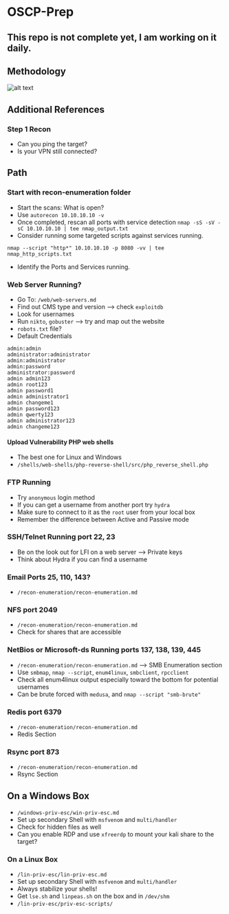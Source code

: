 # OSCP-Prep
## This repo is not complete yet, I am working on it daily.

## Methodology 
![alt text](https://github.com/DigitalAftermath/EnumerationVisualized/raw/master/enumeration-mind-map.png?raw=true)
## Additional References

### Step 1 Recon
- Can you ping the target?
- Is your VPN still connected?

## Path
### Start with recon-enumeration folder
- Start the scans: What is open?
- Use `autorecon 10.10.10.10 -v`
- Once completed, rescan all ports with service detection `nmap -sS -sV -sC 10.10.10.10 | tee nmap_output.txt`
- Consider running some targeted scripts against services running.
````
nmap --script "http*" 10.10.10.10 -p 8080 -vv | tee nmap_http_scripts.txt
````
- Identify the Ports and Services running.
### Web Server Running?
- Go To: `/web/web-servers.md`
- Find out CMS type and version --> check `exploitdb`
- Look for usernames
- Run `nikto`, `gobuster` --> try and map out the website
- `robots.txt` file?
- Default Credentials
````
admin:admin
administrator:administrator
admin:administrator
admin:password
administrator:password
admin admin123
admin root123
admin password1
admin administrator1
admin changeme1
admin password123
admin qwerty123
admin administrator123
admin changeme123
````
#### Upload Vulnerability PHP web shells
- The best one for Linux and Windows
- `/shells/web-shells/php-reverse-shell/src/php_reverse_shell.php`
### FTP Running
- Try `anonymous` login method
- If you can get a username from another port try `hydra`
- Make sure to connect to it as the `root` user from your local box
- Remember the difference between Active and Passive mode
### SSH/Telnet Running port 22, 23
- Be on the look out for LFI on a web server --> Private keys
- Think about Hydra if you can find a username
### Email Ports 25, 110, 143?
- `/recon-enumeration/recon-enumeration.md`
### NFS port 2049
- `/recon-enumeration/recon-enumeration.md`
- Check for shares that are accessible
### NetBios or Microsoft-ds Running ports 137, 138, 139, 445
- `/recon-enumeration/recon-enumeration.md` --> SMB Enumeration section
- Use `smbmap`, `nmap --script`, `enum4linux`, `smbclient`, `rpcclient`
- Check all enum4linux output especially toward the bottom for potential usernames
- Can be brute forced with `medusa`, and `nmap --script "smb-brute"`
### Redis port 6379
- `/recon-enumeration/recon-enumeration.md`
- Redis Section
### Rsync port 873
- `/recon-enumeration/recon-enumeration.md`
- Rsync Section
## On a Windows Box
- `/windows-priv-esc/win-priv-esc.md`
- Set up secondary Shell with `msfvenom` and `multi/handler`
- Check for hidden files as well
- Can you enable RDP and use `xfreerdp` to mount your kali share to the target?
### On a Linux Box
- `/lin-priv-esc/lin-priv-esc.md`
- Set up secondary Shell with `msfvenom` and `multi/handler`
- Always stabilize your shells!
- Get `lse.sh` and `linpeas.sh` on the box and in `/dev/shm`
- `/lin-priv-esc/priv-esc-scripts/`

























